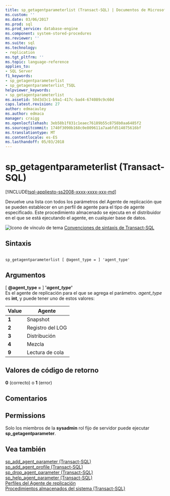 ```yaml
---
title: sp_getagentparameterlist (Transact-SQL) | Documentos de Microsoft
ms.custom: ''
ms.date: 03/06/2017
ms.prod: sql
ms.prod_service: database-engine
ms.component: system-stored-procedures
ms.reviewer: ''
ms.suite: sql
ms.technology:
- replication
ms.tgt_pltfrm: ''
ms.topic: language-reference
applies_to:
- SQL Server
f1_keywords:
- sp_getagentparameterlist
- sp_getagentparameterlist_TSQL
helpviewer_keywords:
- sp_getagentparameterlist
ms.assetid: 50d3d3c1-b9a1-417c-bad4-674089c9c60d
caps.latest.revision: 27
author: edmacauley
ms.author: edmaca
manager: craigg
ms.openlocfilehash: 3eb58b1f831c1eaec76189b55c8758b0aa6485f2
ms.sourcegitcommit: 1740f3090b168c0e809611a7aa6fd514075616bf
ms.translationtype: MT
ms.contentlocale: es-ES
ms.lasthandoff: 05/03/2018
---
```

# <a name="spgetagentparameterlist-transact-sql"></a>sp_getagentparameterlist (Transact-SQL)
[!INCLUDE[tsql-appliesto-ss2008-xxxx-xxxx-xxx-md](../../includes/tsql-appliesto-ss2008-xxxx-xxxx-xxx-md.md)]

  Devuelve una lista con todos los parámetros del Agente de replicación que se pueden establecer en un perfil de agente para el tipo de agente especificado. Este procedimiento almacenado se ejecuta en el distribuidor en el que se está ejecutando el agente, en cualquier base de datos.  
  
 ![Icono de vínculo de tema](../../database-engine/configure-windows/media/topic-link.gif "Icono de vínculo de tema") [Convenciones de sintaxis de Transact-SQL](../../t-sql/language-elements/transact-sql-syntax-conventions-transact-sql.md)  
  
## <a name="syntax"></a>Sintaxis  
  
```  
  
sp_getagentparameterlist [ @agent_type = ] 'agent_type'  
```  
  
## <a name="arguments"></a>Argumentos  
 [  **@agent_type =** ] **'***agent_type***'**  
 Es el agente de replicación para el que se agrega el parámetro. *agent_type* es **int**, y puede tener uno de estos valores:  
  
|Value|Agente|  
|-----------|-----------|  
|**1**|Snapshot|  
|**2**|Registro del LOG|  
|**3**|Distribución|  
|**4**|Mezcla|  
|**9**|Lectura de cola|  
  
## <a name="return-code-values"></a>Valores de código de retorno  
 **0** (correcto) o **1** (error)  
  
## <a name="remarks"></a>Comentarios  
  
## <a name="permissions"></a>Permissions  
 Solo los miembros de la **sysadmin** rol fijo de servidor puede ejecutar **sp_getagentparameter**.  
  
## <a name="see-also"></a>Vea también  
 [sp_add_agent_parameter &#40;Transact-SQL&#41;](../../relational-databases/system-stored-procedures/sp-add-agent-parameter-transact-sql.md)   
 [sp_add_agent_profile &#40;Transact-SQL&#41;](../../relational-databases/system-stored-procedures/sp-add-agent-profile-transact-sql.md)   
 [sp_drop_agent_parameter &#40;Transact-SQL&#41;](../../relational-databases/system-stored-procedures/sp-drop-agent-parameter-transact-sql.md)   
 [sp_help_agent_parameter &#40;Transact-SQL&#41;](../../relational-databases/system-stored-procedures/sp-help-agent-parameter-transact-sql.md)   
 [Perfiles del Agente de replicación](../../relational-databases/replication/agents/replication-agent-profiles.md)   
 [Procedimientos almacenados del sistema &#40;Transact-SQL&#41;](../../relational-databases/system-stored-procedures/system-stored-procedures-transact-sql.md)  
  
  
